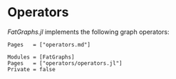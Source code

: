 # Operators

*FatGraphs.jl* implements the following graph operators:


```@index
Pages   = ["operators.md"]
```


```@autodocs
Modules = [FatGraphs]
Pages   = ["operators/operators.jl"]
Private = false
```
